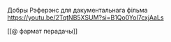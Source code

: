 

Добры Рэферэнс для дакументальнага фільма
https://youtu.be/2TqtNB5XSUM?si=B1Qo0YoI7cxjAaLs

[[@ фармат перадачы]]
